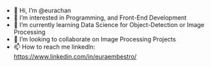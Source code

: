 - 👋 Hi, I’m @eurachan
- 👀 I’m interested in Programming, and Front-End Development
- 🌱 I’m currently learning Data Science for Object-Detection or Image Processing
- 💞️ I’m looking to collaborate on Image Processing Projects
- 📫 How to reach me 
    linkedln: https://www.linkedin.com/in/euraembestro/
   

<!---
eurachan/eurachan is a ✨ special ✨ repository because its `README.md` (this file) appears on your GitHub profile.
You can click the Preview link to take a look at your changes.
--->
